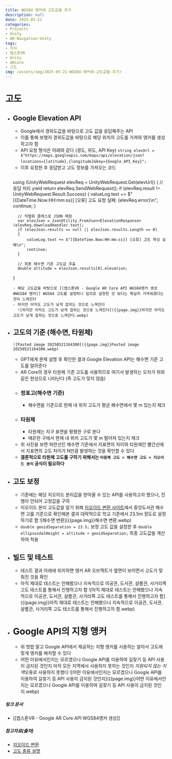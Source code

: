 ```yaml
---
title: WGS84 앵커에 고도값을 추가
description: null
date: 2025-05-21
categories:
- Projects
- Unity
- AR-Navgation-Unity
tags:
- 지식
- 캡스톤VR
- Unity
- ARCore
- 고도
img: /assets/img/2025-05-21-WGS84-앵커에-고도값을-추가/
---
```

# 고도
- ## Google Elevation API
	- Google에서 경위도값을 바탕으로 고도 값을 응답해주는 API
	- 이를 통해 보행자 경위도값을 바탕으로 해당 위치의 고도를 가져와 앵커를 생성하고자 함
	- API 요청 형식은 아래와 같다 (경도, 위도, API Key)
	  `string elevUrl = $"https://maps.googleapis.com/maps/api/elevation/json?locations={latitude},{longitude}&key={Google_API_Key}";`
	  　
	- 이후 요청한 후 응답받고 고도 정보를 가져오는 코드
	  ```cpp
	using (UnityWebRequest elevReq = UnityWebRequest.Get(elevUrl))
	{
	    // 응답 처리
	    yield return elevReq.SendWebRequest();
	    if (elevReq.result != UnityWebRequest.Result.Success)
	    {
	        valueLog.text += $"[{DateTime.Now:HH:mm:ss}] [오류] 고도 요청 실패: {elevReq.error}\n";
	        continue;
	    }
	
	    // 직렬화 클래스로 JSON 매핑
	    var elevJson = JsonUtility.FromJson<ElevationResponse>(elevReq.downloadHandler.text);
	    if (elevJson.results == null || elevJson.results.Length == 0)
	    {
	        valueLog.text += $"[{DateTime.Now:HH:mm:ss}] [오류] 고도 파싱 실패\n";
	        continue;
	    }
	
	    // 최종 해수면 기준 고도값 추출
	    double altitude = elevJson.results[0].elevation;
	}
    ```
	- 해당 고도값을 바탕으로 [[캡스톤VR - Google AR Core API WGS84앵커 생성#WGS84 앵커]] WGS84 고도를 설정하니 임의로 설정한 것 보다는 확실히 가까워졌다는 것이 느껴진다
	- 하지만 아직도 고도가 낮게 잡히는 것으로 느껴진다
	  ![하지만 아직도 고도가 낮게 잡히는 것으로 느껴진다]({{page.img}}하지만 아직도 고도가 낮게 잡히는 것으로 느껴진다.webp)
- ## 고도의 기준 (해수면, 타원체)
	  ![Pasted image 20250521164300]({{page.img}}Pasted image 20250521164300.webp)
	- GPT에게 문제 설명 후 확인한 결과 Google Elevation API는 해수면 기준 고도를 알려준다
	- AR Core의 경우 타원체 기준 고도를 사용하므로 여기서 발생하는 오차가 위와 같은 현상으로 나타난다 (즉 고도가 맞지 않음)
	- ### 정표고(해수면 기준)
		- 해수면을 기준으로 현재 내 위치 고도가 평균 해수면에서 몇 m 있는지 체크
	- ### 타원체
		- 타원체는 지구 표면을 평평한 구로 본다
		- 매끈한 구에서 현재 내 위치 고도가 몇 m 떨어져 있는지 체크
	- 위 사진을 보면 파란선인 해수면 기준에서 지표면의 차이와 타원체인 빨간선에서 지표면의 고도 차이가 N만큼 발생하는 것을 확인할 수 있다
	- **결론적으로 타원체 고도를 구하기 위해서는 `타원체 고도 = 해수면 고도 + 지오이드 분리` 공식이 필요하다**
- ## 고도 보정
	- 기존에는 해당 지오이드 분리값을 받아올 수 있는 API를 사용하고자 했으나, 진행아 안되어 고정값을 구하
	- 지오이드 분리 고도값을 알기 위해  [지오이드 변환 사이트](https://geographiclib.sourceforge.io/cgi-bin/GeoidEval)에서 중앙도서관 해수면 고를 기준으로 확인해본 결과 대략적으로 학교 기준에서 23.5m 정도로 설정하기로 함
	  ![해수면 변환]({{page.img}}해수면 변환.webp)
	- `double geoidSeparation = 23.5;` 보정 고도 값을 설정한 후 
	  `double ellipsoidalHeight = altitude + geoidSeparation;` 최종 고도값을 계산하여 적용
- ## 빌드 및 테스트
	- 테스트 결과 아래에 위치하면 앵커 AR 오브젝트가 옆면이 보이면서 고도가 맞춰진 것을 확인
	- 아직 제대로 테스트는 안해봤으나 지속적으로 이공관, 도서관, 샬롬관, 사거리쪽 고도 테스트를 통해서 진행하고자 함
	  ![아직 제대로 테스트는 안해봤으나 지속적으로 이공관, 도서관, 샬롬관, 사거리쪽 고도 테스트를 통해서 진행하고자 함]({{page.img}}아직 제대로 테스트는 안해봤으나 지속적으로 이공관, 도서관, 샬롬관, 사거리쪽 고도 테스트를 통해서 진행하고자 함.webp)

- # Google API의 지형 앵커
	- 위 방법 말고 Google API에서 제공하는 지형 앵커를 사용하는 알아서 고도에 맞게 앵커를 배치할 수 있다
	- 어떤 이유에서인지는 모르겠으나 Google API를 이용하여 길찾기 등 API 사용이 금지된 것인지 아직 모든 지역에서 사용하지 못하는 것인지 *지원되지 않는 지역*오류로 사용하지 못했다
	  ![어떤 이유에서인지는 모르겠으나 Google API를 이용하여 길찾기 등 API 사용이 금지된 것인지]({{page.img}}어떤 이유에서인지는 모르겠으나 Google API를 이용하여 길찾기 등 API 사용이 금지된 것인지.webp)
##### 링크 문서
- [[캡스톤VR - Google AR Core API WGS84앵커 생성]]



##### 참고자료(출처)
- [지오이드 변환](https://geographiclib.sourceforge.io/cgi-bin/GeoidEval)
- [고도 종류 설명](https://clouds-daily.tistory.com/124)



